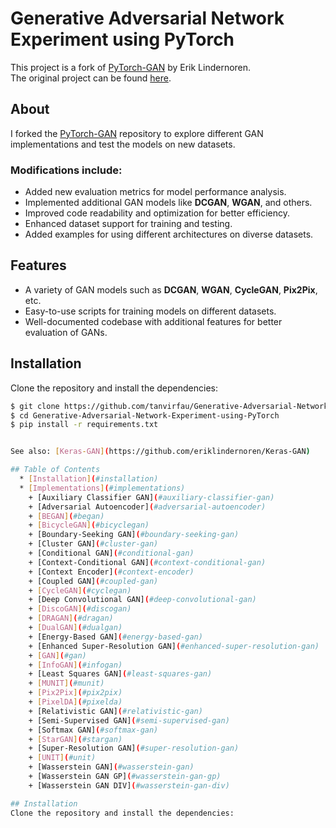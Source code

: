 # Generative Adversarial Network Experiment using PyTorch

This project is a fork of [PyTorch-GAN](https://github.com/eriklindernoren/PyTorch-GAN) by Erik Lindernoren.  
The original project can be found [here](https://github.com/eriklindernoren/PyTorch-GAN).

## About

I forked the [PyTorch-GAN](https://github.com/eriklindernoren/PyTorch-GAN) repository to explore different GAN implementations and test the models on new datasets. 

### Modifications include:
- Added new evaluation metrics for model performance analysis.
- Implemented additional GAN models like **DCGAN**, **WGAN**, and others.
- Improved code readability and optimization for better efficiency.
- Enhanced dataset support for training and testing.
- Added examples for using different architectures on diverse datasets.

## Features
- A variety of GAN models such as **DCGAN**, **WGAN**, **CycleGAN**, **Pix2Pix**, etc.
- Easy-to-use scripts for training models on different datasets.
- Well-documented codebase with additional features for better evaluation of GANs.

## Installation

Clone the repository and install the dependencies:

```bash
$ git clone https://github.com/tanvirfau/Generative-Adversarial-Network-Experiment-using-PyTorch
$ cd Generative-Adversarial-Network-Experiment-using-PyTorch
$ pip install -r requirements.txt


See also: [Keras-GAN](https://github.com/eriklindernoren/Keras-GAN)

## Table of Contents
  * [Installation](#installation)
  * [Implementations](#implementations)
    + [Auxiliary Classifier GAN](#auxiliary-classifier-gan)
    + [Adversarial Autoencoder](#adversarial-autoencoder)
    + [BEGAN](#began)
    + [BicycleGAN](#bicyclegan)
    + [Boundary-Seeking GAN](#boundary-seeking-gan)
    + [Cluster GAN](#cluster-gan)
    + [Conditional GAN](#conditional-gan)
    + [Context-Conditional GAN](#context-conditional-gan)
    + [Context Encoder](#context-encoder)
    + [Coupled GAN](#coupled-gan)
    + [CycleGAN](#cyclegan)
    + [Deep Convolutional GAN](#deep-convolutional-gan)
    + [DiscoGAN](#discogan)
    + [DRAGAN](#dragan)
    + [DualGAN](#dualgan)
    + [Energy-Based GAN](#energy-based-gan)
    + [Enhanced Super-Resolution GAN](#enhanced-super-resolution-gan)
    + [GAN](#gan)
    + [InfoGAN](#infogan)
    + [Least Squares GAN](#least-squares-gan)
    + [MUNIT](#munit)
    + [Pix2Pix](#pix2pix)
    + [PixelDA](#pixelda)
    + [Relativistic GAN](#relativistic-gan)
    + [Semi-Supervised GAN](#semi-supervised-gan)
    + [Softmax GAN](#softmax-gan)
    + [StarGAN](#stargan)
    + [Super-Resolution GAN](#super-resolution-gan)
    + [UNIT](#unit)
    + [Wasserstein GAN](#wasserstein-gan)
    + [Wasserstein GAN GP](#wasserstein-gan-gp)
    + [Wasserstein GAN DIV](#wasserstein-gan-div)

## Installation
Clone the repository and install the dependencies:

